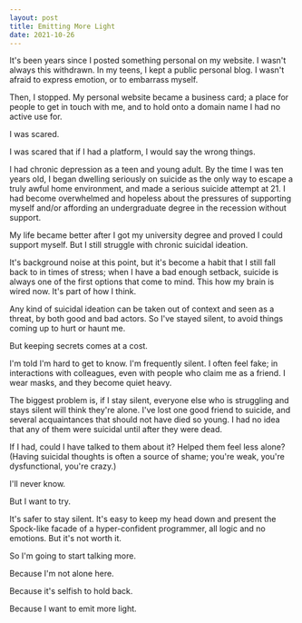 ```yaml
---
layout: post
title: Emitting More Light
date: 2021-10-26
---
```


It's been years since I posted something personal on my website. I wasn't always this withdrawn. In my teens, I kept a public personal blog. I wasn't afraid to express emotion, or to embarrass myself.

Then, I stopped. My personal website became a business card; a place for people to get in touch with me, and to hold onto a domain name I had no active use for.

I was scared.

I was scared that if I had a platform, I would say the wrong things.

I had chronic depression as a teen and young adult. By the time I was ten years old, I began dwelling seriously on suicide as the only way to escape a truly awful home environment, and made a serious suicide attempt at 21. I had become overwhelmed and hopeless about the pressures of supporting myself and/or affording an undergraduate degree in the recession without support.

My life became better after I got my university degree and proved I could support myself. But I still struggle with chronic suicidal ideation.

It's background noise at this point, but it's become a habit that I still fall back to in times of stress; when I have a bad enough setback, suicide is always one of the first options that come to mind. This how my brain is wired now. It's part of how I think.

Any kind of suicidal ideation can be taken out of context and seen as a threat, by both good and bad actors. So I've stayed silent, to avoid things coming up to hurt or haunt me.

But keeping secrets comes at a cost.

I'm told I'm hard to get to know. I'm frequently silent. I often feel fake; in interactions with colleagues, even with people who claim me as a friend. I wear masks, and they become quiet heavy.

The biggest problem is, if I stay silent, everyone else who is struggling and stays silent will think they're alone. I've lost one good friend to suicide, and several acquaintances that should not have died so young. I had no idea that any of them were suicidal until after they were dead.

If I had, could I have talked to them about it? Helped them feel less alone? (Having suicidal thoughts is often a source of shame; you're weak, you're dysfunctional, you're crazy.)

I'll never know.

But I want to try.

It's safer to stay silent. It's easy to keep my head down and present the Spock-like facade of a hyper-confident programmer, all logic and no emotions. But it's not worth it.

So I'm going to start talking more.

Because I'm not alone here.

Because it's selfish to hold back.

Because I want to emit more light.


